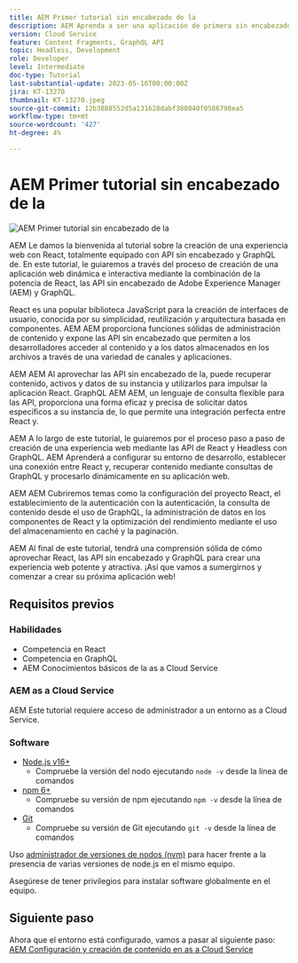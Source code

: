 ```yaml
---
title: AEM Primer tutorial sin encabezado de la
description: AEM Aprenda a ser una aplicación de primera sin encabezado para la aplicación de la.
version: Cloud Service
feature: Content Fragments, GraphQL API
topic: Headless, Development
role: Developer
level: Intermediate
doc-type: Tutorial
last-substantial-update: 2023-05-16T00:00:00Z
jira: KT-13270
thumbnail: KT-13270.jpeg
source-git-commit: 12b3888552d5a131628dabf380840f0586798ea5
workflow-type: tm+mt
source-wordcount: '427'
ht-degree: 4%

---
```



# AEM Primer tutorial sin encabezado de la

![AEM Primer tutorial sin encabezado de la](./assets/overview/overview.png)

AEM Le damos la bienvenida al tutorial sobre la creación de una experiencia web con React, totalmente equipado con API sin encabezado y GraphQL de. En este tutorial, le guiaremos a través del proceso de creación de una aplicación web dinámica e interactiva mediante la combinación de la potencia de React, las API sin encabezado de Adobe Experience Manager (AEM) y GraphQL.

React es una popular biblioteca JavaScript para la creación de interfaces de usuario, conocida por su simplicidad, reutilización y arquitectura basada en componentes. AEM AEM proporciona funciones sólidas de administración de contenido y expone las API sin encabezado que permiten a los desarrolladores acceder al contenido y a los datos almacenados en los archivos a través de una variedad de canales y aplicaciones.

AEM AEM Al aprovechar las API sin encabezado de la, puede recuperar contenido, activos y datos de su instancia y utilizarlos para impulsar la aplicación React. GraphQL AEM AEM, un lenguaje de consulta flexible para las API, proporciona una forma eficaz y precisa de solicitar datos específicos a su instancia de, lo que permite una integración perfecta entre React y.

AEM A lo largo de este tutorial, le guiaremos por el proceso paso a paso de creación de una experiencia web mediante las API de React y Headless con GraphQL. AEM Aprenderá a configurar su entorno de desarrollo, establecer una conexión entre React y, recuperar contenido mediante consultas de GraphQL y procesarlo dinámicamente en su aplicación web.

AEM AEM Cubriremos temas como la configuración del proyecto React, el establecimiento de la autenticación con la autenticación, la consulta de contenido desde el uso de GraphQL, la administración de datos en los componentes de React y la optimización del rendimiento mediante el uso del almacenamiento en caché y la paginación.

AEM Al final de este tutorial, tendrá una comprensión sólida de cómo aprovechar React, las API sin encabezado y GraphQL para crear una experiencia web potente y atractiva. ¡Así que vamos a sumergirnos y comenzar a crear su próxima aplicación web!

## Requisitos previos

### Habilidades

+ Competencia en React
+ Competencia en GraphQL
+ AEM Conocimientos básicos de la as a Cloud Service

### AEM as a Cloud Service

AEM Este tutorial requiere acceso de administrador a un entorno as a Cloud Service.

### Software

+ [Node.js v16+](https://nodejs.org/en/)
   + Compruebe la versión del nodo ejecutando `node -v` desde la línea de comandos
+ [npm 6+](https://www.npmjs.com/)
   + Compruebe su versión de npm ejecutando `npm -v` desde la línea de comandos
+ [Git](https://git-scm.com/)
   + Compruebe su versión de Git ejecutando `git -v` desde la línea de comandos

Uso [administrador de versiones de nodos (nvm)](https://github.com/nvm-sh/nvm) para hacer frente a la presencia de varias versiones de node.js en el mismo equipo.

Asegúrese de tener privilegios para instalar software globalmente en el equipo.

## Siguiente paso

Ahora que el entorno está configurado, vamos a pasar al siguiente paso: [AEM Configuración y creación de contenido en as a Cloud Service](./1-content-modeling.md)
